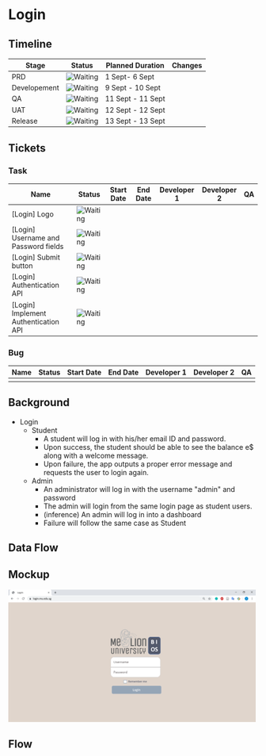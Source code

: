 # Login
## Timeline

| Stage        | Status                                                 | Planned Duration  | Changes |
| ------------ | ------------------------------------------------------ | ----------------- | ------- |
| PRD          | ![Waiting](https://img.shields.io/badge/-Waiting-grey) | 1 Sept- 6 Sept    |         |
| Developement | ![Waiting](https://img.shields.io/badge/-Waiting-grey) | 9 Sept - 10 Sept  |         |
| QA           | ![Waiting](https://img.shields.io/badge/-Waiting-grey) | 11 Sept - 11 Sept |         |
| UAT          | ![Waiting](https://img.shields.io/badge/-Waiting-grey) | 12 Sept - 12 Sept |         |
| Release      | ![Waiting](https://img.shields.io/badge/-Waiting-grey) | 13 Sept - 13 Sept |         |

## Tickets
### Task
| Name | Status | Start Date | End Date | Developer 1 | Developer 2 | QA |
| - | - | - | - | - | - | - |
| [Login] Logo | ![Waiting](https://img.shields.io/badge/-Waiting-grey) |  |  |  |  |  |
| [Login] Username and Password fields | ![Waiting](https://img.shields.io/badge/-Waiting-grey) |  |  |  |  |  |
| [Login] Submit button | ![Waiting](https://img.shields.io/badge/-Waiting-grey) |  |  |  |  |  |
| [Login] Authentication API | ![Waiting](https://img.shields.io/badge/-Waiting-grey) |  |  |  |  |  |
| [Login] Implement Authentication API | ![Waiting](https://img.shields.io/badge/-Waiting-grey) |  |  |  |  |  |

### Bug
| Name | Status | Start Date | End Date | Developer 1 | Developer 2 | QA |
| - | - | - | - | - | - | - |
|  |  |  |  |  |  |  |

## Background
- Login
  - Student
    - A student will log in with his/her email ID and password.
    - Upon success, the student should be able to see the balance e$ along with a welcome message.
    - Upon failure, the app outputs a proper error message and requests the user to login again.
  - Admin
    - An administrator will log in with the username "admin" and password
    - The admin will login from the same login page as student users.
    - (inference) An admin will log in into a dashboard
    - Failure will follow the same case as Student

## Data Flow

## Mockup
<img src="Login.png" width="500">

## Flow
